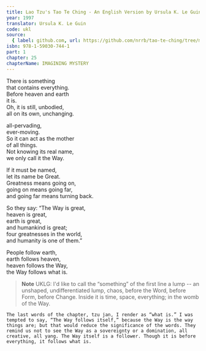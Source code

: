 ```yaml
---
title: Lao Tzu's Tao Te Ching - An English Version by Ursula K. Le Guin
year: 1997
translator: Ursula K. Le Guin
code: ukl
source:
  { label: github.com, url: https://github.com/nrrb/tao-te-ching/tree/master }
isbn: 978-1-59030-744-1
part: 1
chapter: 25
chapterName: IMAGINING MYSTERY
---
```


There is something  
that contains everything.  
Before heaven and earth  
it is.  
Oh, it is still, unbodied,  
all on its own, unchanging.

all-pervading,  
ever-moving.  
So it can act as the mother  
of all things.  
Not knowing its real name,  
we only call it the Way.

If it must be named,  
let its name be Great.  
Greatness means going on,  
going on means going far,  
and going far means turning back.

So they say: “The Way is great,  
heaven is great,  
earth is great,  
and humankind is great;  
four greatnesses in the world,  
and humanity is one of them.”

People follow earth,  
earth follows heaven,  
heaven follows the Way,  
the Way follows what is.

> **Note** UKLG: I'd like to call the “something” of the first line a lump -- an unshaped, undifferentiated lump, chaos, before the Word, before Form, before Change. Inside it is time, space, everything; in the womb of the Way.

    The last words of the chapter, tzu jan, I render as “what is.” I was tempted to say, “The Way follows itself,” because the Way is the way things are; but that would reduce the significance of the words. They remind us not to see the Way as a sovereignty or a domination, all creative, all yang. The Way itself is a follower. Though it is before everything, it follows what is.
